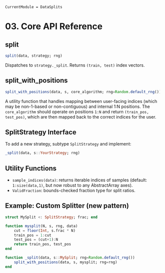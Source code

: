 ```@meta
CurrentModule = DataSplits
```

# 03. Core API Reference

## split

```julia
split(data, strategy; rng)
```

Dispatches to `strategy._split`. Returns `(train, test)` index vectors.

## split_with_positions

```julia
split_with_positions(data, s, core_algorithm; rng=Random.default_rng())
```

A utility function that handles mapping between user-facing indices (which may be non-1-based or non-contiguous) and internal 1:N positions. The `core_algorithm` should operate on positions `1:N` and return `(train_pos, test_pos)`, which are then mapped back to the correct indices for the user.

## SplitStrategy Interface

To add a new strategy, subtype `SplitStrategy` and implement:

```julia
_split(data, s::YourStrategy; rng)
```

## Utility Functions

- `sample_indices(data)`: returns iterable indices of samples (default: `1:size(data,1)`, but now robust to any AbstractArray axes).
- `ValidFraction`: bounds-checked fraction type for split ratios.

## Example: Custom Splitter (new pattern)

```julia
struct MySplit <: SplitStrategy; frac; end

function mysplit(N, s, rng, data)
    cut = floor(Int, s.frac * N)
    train_pos = 1:cut
    test_pos = (cut+1):N
    return train_pos, test_pos
end

function _split(data, s::MySplit; rng=Random.default_rng())
    split_with_positions(data, s, mysplit; rng=rng)
end
```
